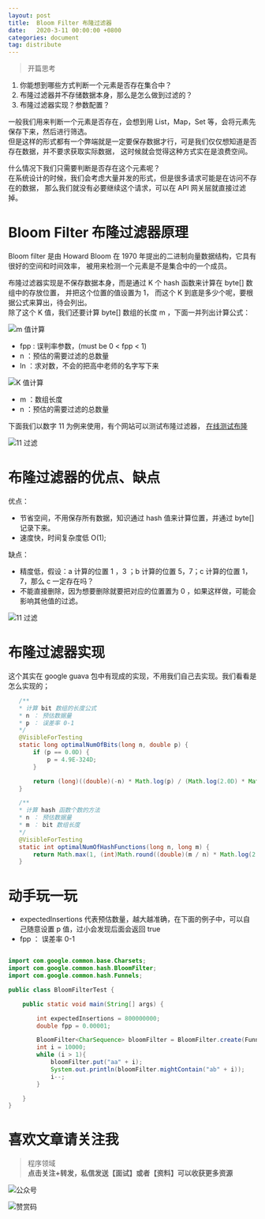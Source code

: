 ```yaml
---
layout: post
title:  Bloom Filter 布隆过滤器
date:   2020-3-11 00:00:00 +0800
categories: document
tag: distribute
---
```


>开篇思考  
1. 你能想到哪些方式判断一个元素是否存在集合中？
2. 布隆过滤器并不存储数据本身，那么是怎么做到过滤的？
3. 布隆过滤器实现？参数配置？

一般我们用来判断一个元素是否存在，会想到用 List，Map，Set 等，会将元素先保存下来，然后进行筛选。  
但是这样的形式都有一个弊端就是一定要保存数据才行，可是我们仅仅想知道是否存在数据，并不要求获取实际数据，
这时候就会觉得这种方式实在是浪费空间。  

什么情况下我们只需要判断是否存在这个元素呢？  
在系统设计的时候，我们会考虑大量并发的形式，但是很多请求可能是在访问不存在的数据，
那么我们就没有必要继续这个请求，可以在 API 网关层就直接过滤掉。  

# Bloom Filter 布隆过滤器原理

Bloom filter 是由 Howard Bloom 在 1970 年提出的二进制向量数据结构，它具有很好的空间和时间效率，
被用来检测一个元素是不是集合中的一个成员。  

布隆过滤器实现是不保存数据本身，而是通过 K 个 hash 函数来计算在 byte[] 数组中的存放位置，
并把这个位置的值设置为 1， 而这个 K 到底是多少个呢，要根据公式来算出，待会列出。  
除了这个 K 值，我们还要计算 byte[] 数组的长度 m ，下面一并列出计算公式：

![m 值计算](https://torgor.github.io/styles/images/redis/bloom-filter-m-equation.png)  

* fpp : 误判率参数，(must be 0 < fpp < 1)
* n   ：预估的需要过滤的总数量
* ln  ：求对数，不会的把高中老师的名字写下来  

![K 值计算](https://torgor.github.io/styles/images/redis/bloom-filter-k-equation.png)  

* m ：数组长度
* n ：预估的需要过滤的总数量

 下面我们以数字 11 为例来使用，有个网站可以测试布隆过滤器，
 [在线测试布隆](https://www.jasondavies.com/bloomfilter/)
 
 ![11 过滤](https://torgor.github.io/styles/images/redis/bloom-filter-step-11.png)  
 
# 布隆过滤器的优点、缺点  

优点：  
* 节省空间，不用保存所有数据，知识通过 hash 值来计算位置，并通过 byte[] 记录下来。
* 速度快，时间复杂度低 O(1);

缺点：  
* 精度低，假设：a 计算的位置 1 ，3 ；b 计算的位置 5，7；c 计算的位置 1，7，那么 c 一定存在吗？
* 不能直接删除，因为想要删除就要把对应的位置置为 0 ，如果这样做，可能会影响其他值的过滤。

 ![11 过滤](https://torgor.github.io/styles/images/redis/bloom-filter-conflict.png)  
 
 # 布隆过滤器实现
 
 这个其实在 google guava 包中有现成的实现，不用我们自己去实现。我们看看是怎么实现的；
 
 ```java
    /**
    * 计算 bit 数组的长度公式
    * n ： 预估数据量
    * p ： 误差率 0-1
    */
    @VisibleForTesting
    static long optimalNumOfBits(long n, double p) {
        if (p == 0.0D) {
            p = 4.9E-324D;
        }

        return (long)((double)(-n) * Math.log(p) / (Math.log(2.0D) * Math.log(2.0D)));
    }
```

 ```java
    /**
    * 计算 hash 函数个数的方法
    * n ： 预估数据量
    * m ： bit 数组长度
    */
    @VisibleForTesting
    static int optimalNumOfHashFunctions(long n, long m) {
        return Math.max(1, (int)Math.round((double)(m / n) * Math.log(2.0D)));
    }
```

# 动手玩一玩 
* expectedInsertions 代表预估数量，越大越准确，在下面的例子中，可以自己随意设置 p 值，过小会发现后面会返回 true
* fpp ： 误差率 0-1


```java

import com.google.common.base.Charsets;
import com.google.common.hash.BloomFilter;
import com.google.common.hash.Funnels;

public class BloomFilterTest {

    public static void main(String[] args) {

        int expectedInsertions = 800000000;
        double fpp = 0.00001;

        BloomFilter<CharSequence> bloomFilter = BloomFilter.create(Funnels.stringFunnel(Charsets.UTF_8), expectedInsertions, fpp);
        int i = 10000;
        while (i > 1){
            bloomFilter.put("aa" + i);
            System.out.println(bloomFilter.mightContain("ab" + i));
            i--;
        }

    }
}


```

# 喜欢文章请关注我  
  
> 程序领域  
**点击关注+转发，私信发送【面试】或者【资料】可以收获更多资源**

![公众号](https://torgor.github.io/styles/images/my-public-ma.png)

![赞赏码](https://torgor.github.io/styles/images/my-zanshang-ma.png)








